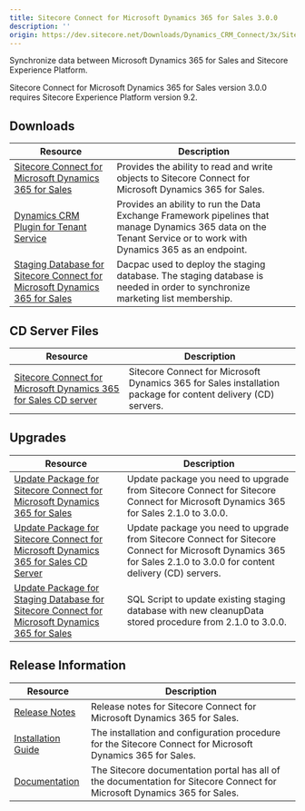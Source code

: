 ```yaml
---
title: Sitecore Connect for Microsoft Dynamics 365 for Sales 3.0.0
description: ''
origin: https://dev.sitecore.net/Downloads/Dynamics_CRM_Connect/3x/Sitecore_Connect_for_Microsoft_Dynamics_365_for_Sales_300.aspx
---
```


Synchronize data between Microsoft Dynamics 365 for Sales and Sitecore Experience Platform.

  <Alert variant='warning' mb={4}>
    <AlertIcon />
    Sitecore Connect for Microsoft Dynamics 365 for Sales version 3.0.0 requires Sitecore Experience Platform version 9.2.
  </Alert>
  

## Downloads

 | Resource | Description |
 | --- | --- |
 | [Sitecore Connect for Microsoft Dynamics 365 for Sales](https://scdp.blob.core.windows.net/downloads/Dynamics%20CRM%20Connect/3x/Sitecore%20Connect%20for%20Microsoft%20Dynamics%20365%20for%20Sales%20300/Secure/Sitecore%20Connect%20for%20Microsoft%20Dynamics%20365%20for%20Sales%203.0.0%20rev.%2001395.zip) | Provides the ability to read and write objects to Sitecore Connect for Microsoft Dynamics 365 for Sales. |
 | [Dynamics CRM Plugin for Tenant Service](https://scdp.blob.core.windows.net/downloads/Dynamics%20CRM%20Connect/3x/Sitecore%20Connect%20for%20Microsoft%20Dynamics%20365%20for%20Sales%20300/Secure/Sitecore%20Connect%20for%20Microsoft%20Dynamics%20365%20for%20Sales%20Plugin%20for%20Tenant%20Service%203.0.0%20rev.%2001395.scwdp.zip) | Provides an ability to run the Data Exchange Framework pipelines that manage Dynamics 365 data on the Tenant Service or to work with Dynamics 365 as an endpoint. |
 | [Staging Database for Sitecore Connect for Microsoft Dynamics 365 for Sales](https://scdp.blob.core.windows.net/downloads/Dynamics%20CRM%20Connect/3x/Sitecore%20Connect%20for%20Microsoft%20Dynamics%20365%20for%20Sales%20300/Secure/Sitecore.DataExchange.Staging.dacpac) | Dacpac used to deploy the staging database. The staging database is needed in order to synchronize marketing list membership. |

## CD Server Files

 | Resource | Description |
 | --- | --- |
 | [Sitecore Connect for Microsoft Dynamics 365 for Sales CD server](https://scdp.blob.core.windows.net/downloads/Dynamics%20CRM%20Connect/3x/Sitecore%20Connect%20for%20Microsoft%20Dynamics%20365%20for%20Sales%20300/Secure/Sitecore%20Connect%20for%20Microsoft%20Dynamics%20365%20for%20Sales%20CD%20Server%203.0.0%20rev.%2001395.zip) | Sitecore Connect for Microsoft Dynamics 365 for Sales installation package for content delivery (CD) servers. |

## Upgrades

 | Resource | Description |
 | --- | --- |
 | [Update Package for Sitecore Connect for Microsoft Dynamics 365 for Sales](https://scdp.blob.core.windows.net/downloads/Dynamics%20CRM%20Connect/3x/Sitecore%20Connect%20for%20Microsoft%20Dynamics%20365%20for%20Sales%20300/Secure/Sitecore%20Connect%20for%20Microsoft%20Dynamics%20365%20for%20Sales%203.0.0%20rev.%2001395%20(update%20package).update) | Update package you need to upgrade from Sitecore Connect for Sitecore Connect for Microsoft Dynamics 365 for Sales 2.1.0 to 3.0.0. |
 | [Update Package for Sitecore Connect for Microsoft Dynamics 365 for Sales CD Server](https://scdp.blob.core.windows.net/downloads/Dynamics%20CRM%20Connect/3x/Sitecore%20Connect%20for%20Microsoft%20Dynamics%20365%20for%20Sales%20300/Secure/Sitecore%20Connect%20for%20Microsoft%20Dynamics%20365%20for%20Sales%20CD%20Server%203.0.0%20rev.%2001395%20(update%20package).update) | Update package you need to upgrade from Sitecore Connect for Sitecore Connect for Microsoft Dynamics 365 for Sales 2.1.0 to 3.0.0 for content delivery (CD) servers. |
 | [Update Package for Staging Database for Sitecore Connect for Microsoft Dynamics 365 for Sales](https://scdp.blob.core.windows.net/downloads/Dynamics%20CRM%20Connect/3x/Sitecore%20Connect%20for%20Microsoft%20Dynamics%20365%20for%20Sales%20300/Secure/Upgrade%20Sitecore%20DataExchange%20Staging%20Database.sql) | SQL Script to update existing staging database with new cleanupData stored procedure from 2.1.0 to 3.0.0. |

## Release Information

 | Resource | Description |
 | --- | --- |
 | [Release Notes](/downloads/Dynamics_CRM_Connect/3x/Sitecore_Connect_for_Microsoft_Dynamics_365_for_Sales_300/Release_Notes) | Release notes for Sitecore Connect for Microsoft Dynamics 365 for Sales. |
 | [Installation Guide](https://scdp.blob.core.windows.net/downloads/Dynamics%20CRM%20Connect/3x/Sitecore%20Connect%20for%20Microsoft%20Dynamics%20365%20for%20Sales%20300/Secure/Sitecore_Connect_for_Microsoft_Dynamics_3_0_Instal-en.pdf) | The installation and configuration procedure for the Sitecore Connect for Microsoft Dynamics 365 for Sales. |
 | [Documentation](https://doc.sitecore.com/developers/dynamics-crm-connect/30/sitecore-connect-for-microsoft-dynamics-365-for-sales/en/index-en.html) | The Sitecore documentation portal has all of the documentation for Sitecore Connect for Microsoft Dynamics 365 for Sales. |